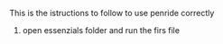 This is the istructions to follow to use penride correctly

1) open essenzials folder and run the firs file